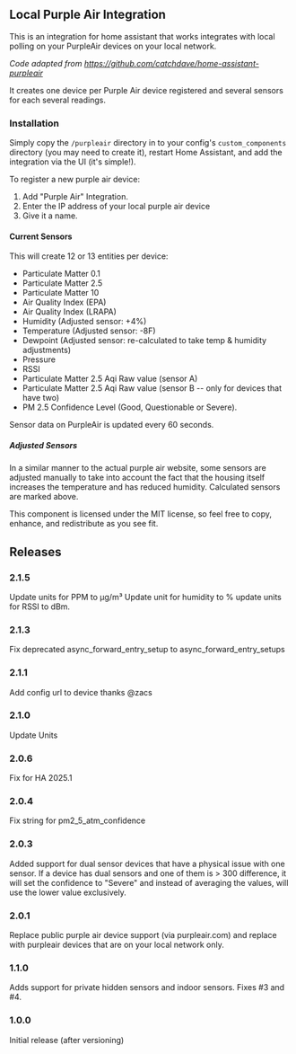 ## Local Purple Air Integration
This is an integration for home assistant that works integrates with local
polling on your PurpleAir devices on your local network.

_Code adapted from https://github.com/catchdave/home-assistant-purpleair_

It creates one device per Purple Air device registered and several sensors
for each several readings.

### Installation

Simply copy the `/purpleair` directory in to your config's
`custom_components` directory (you may need to create it), restart Home
Assistant, and add the integration via the UI (it's simple!).

To register a new purple air device:
1. Add "Purple Air" Integration.
2. Enter the IP address of your local purple air device
3. Give it a name.

#### Current Sensors
This will create 12 or 13 entities per device:
* Particulate Matter 0.1
* Particulate Matter 2.5
* Particulate Matter 10
* Air Quality Index (EPA)
* Air Quality Index (LRAPA)
* Humidity (Adjusted sensor: +4%)
* Temperature (Adjusted sensor: -8F)
* Dewpoint (Adjusted sensor: re-calculated to take temp & humidity adjustments)
* Pressure
* RSSI
* Particulate Matter 2.5 Aqi Raw value (sensor A)
* Particulate Matter 2.5 Aqi Raw value (sensor B -- only for devices that have two)
* PM 2.5 Confidence Level (Good, Questionable or Severe).

Sensor data on PurpleAir is updated every 60 seconds.

##### Adjusted Sensors
In a similar manner to the actual purple air website, some sensors are adjusted manually to take into
account the fact that the housing itself increases the temperature and has reduced humidity. Calculated
sensors are marked above.

This component is licensed under the MIT license, so feel free to copy,
enhance, and redistribute as you see fit.

## Releases

### 2.1.5
Update units for PPM to μg/m³ Update unit for humidity to % update units for RSSI to dBm.

### 2.1.3
Fix deprecated async_forward_entry_setup to async_forward_entry_setups

### 2.1.1
Add config url to device thanks @zacs

### 2.1.0
Update Units

### 2.0.6
Fix for HA 2025.1 

### 2.0.4
Fix string for pm2_5_atm_confidence

### 2.0.3
Added support for dual sensor devices that have a physical issue with one sensor. If a device has dual sensors and one of them is > 300 difference, it will set the confidence to "Severe" and instead of averaging the values, will use the lower value exclusively.

### 2.0.1
Replace public purple air device support (via purpleair.com) and replace
with purpleair devices that are on your local network only. 

### 1.1.0
Adds support for private hidden sensors and indoor sensors. Fixes #3 and #4.

### 1.0.0
Initial release (after versioning)
